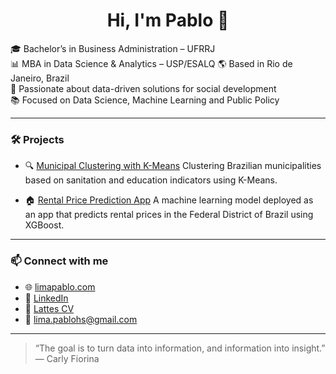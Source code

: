 
<h1 align="center">Hi, I'm Pablo 👋</h1>

🎓 Bachelor’s in Business Administration – UFRRJ  
📊 MBA in Data Science & Analytics – USP/ESALQ 
🌎 Based in Rio de Janeiro, Brazil  
🧠 Passionate about data-driven solutions for social development  
📚 Focused on Data Science, Machine Learning and Public Policy  

---

### 🛠️ Projects

- 🔍 [Municipal Clustering with K-Means](https://github.com/limapablo/kmeans-saneamento-educacao) 
  Clustering Brazilian municipalities based on sanitation and education indicators using K-Means.

- 🏠 [Rental Price Prediction App](https://github.com/limapablo/rental-price-prediction)
  A machine learning model deployed as an app that predicts rental prices in the Federal District of Brazil using XGBoost.
---

### 📫 Connect with me

- 🌐 [limapablo.com](https://limapablo.com)  
- 💼 [LinkedIn](https://www.linkedin.com/in/limapablo/)  
- 📄 [Lattes CV](http://lattes.cnpq.br/3015923614657329)  
- 📧 lima.pablohs@gmail.com

---

> “The goal is to turn data into information, and information into insight.” — Carly Fiorina


